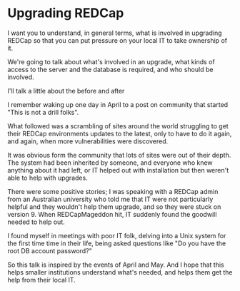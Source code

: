 # Upgrading REDCap

I want you to understand, in general terms, what is involved in upgrading REDCap so that you can put pressure on your local IT to take ownership of it.

We're going to talk about what's involved in an upgrade, what kinds of access to the server and the database is required, and who should be involved.

I'll talk a little about the before and after


I remember waking up one day in April to a post on community that started "This is not a drill folks".

What followed was a scrambling of sites around the world struggling to get their REDCap environments updates to the latest, only to have to do it again, and again, when more vulnerabilities were discovered.

It was obvious form the community that lots of sites were out of their depth. The system had been inherited by someone, and everyone who knew anything about it had left, or IT helped out with installation but then weren't able to help with upgrades.

There were some positive stories; I was speaking with a REDCap admin from an Australian university who told me that IT were not particularly helpful and they wouldn't help them upgrade, and so they were stuck on version 9. When REDCapMageddon hit, IT suddenly found the goodwill needed to help out.

I found myself in meetings with poor IT folk, delving into a Unix system for the first time time in their life, being asked questions like "Do you have the root DB account password?"


So this talk is inspired by the events of April and May. And I hope that this helps smaller institutions understand what's needed, and helps them get the help from their local IT.



